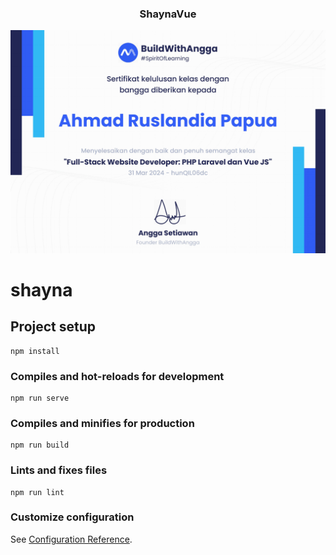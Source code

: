 <p align="center">
  <h3 align="center">ShaynaVue</h3>
</p>

[![certificate ui][product-ui]](https://example.com)

[product-ui]: certificate/certificate.jpg

# shayna

## Project setup

```
npm install
```

### Compiles and hot-reloads for development

```
npm run serve
```

### Compiles and minifies for production

```
npm run build
```

### Lints and fixes files

```
npm run lint
```

### Customize configuration

See [Configuration Reference](https://cli.vuejs.org/config/).
